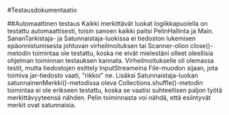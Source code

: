 #Testausdokumentaatio

##Automaattinen testaus
Kaikki merkittävät luokat logiikkapuolella on testattu automaattisesti, toisin sanoen kaikki paitsi PelinHallinta ja Main. SananTarkistaja- ja Satunnaistaja-luokissa ei tiedoston lukemisen epäonnistumisesta johtuvan virheilmoituksen tai Scanner-olion close()-metodin toimintaa ole testattu, koska ne eivät mielestäni olleet oleellisia ohjelman toiminnan testauksen kannata. Virheilmoitukselle oli olemassa testit, mutta tiedostojen esittely InputStreameina File-muodon sijaan, jota toimiva jar-tiedosto vaati, "rikkoi" ne.  Lisäksi Satunnaistaja-luokan satunnainenMerkki()-metodissa oleva Collections.shuffle()-metodin toimintaa ei ole erikseen testattu, koska se vaatisi suhteellisen paljon työtä merkittävyyteensä nähden. Pelin toiminnasta voi nähdä, että esiintyvät merkit ovat satunnaisia.


